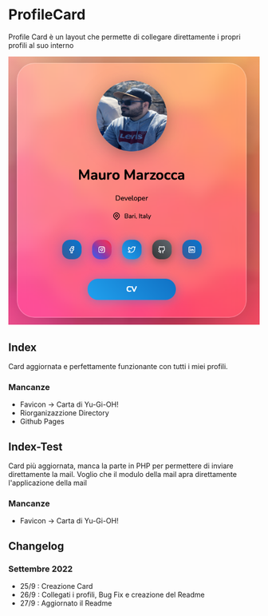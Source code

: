 # ProfileCard
 
Profile Card è un layout che permette di collegare direttamente i propri profili al suo interno 

![card](card.png)
## Index 

Card aggiornata e perfettamente funzionante con tutti i miei profili.

### Mancanze

- Favicon -> Carta di Yu-Gi-OH!
- Riorganizazzione Directory
- Github Pages
## Index-Test

Card più aggiornata, manca la parte in PHP per permettere di inviare direttamente la mail. 
Voglio che il modulo della mail apra direttamente l'applicazione della mail 

### Mancanze

- Favicon -> Carta di Yu-Gi-OH!

## Changelog

### Settembre 2022

- 25/9 : Creazione Card
- 26/9 : Collegati i profili, Bug Fix e creazione del Readme
- 27/9 : Aggiornato il Readme 